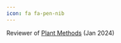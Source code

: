 ```yaml
---
icon: fa fa-pen-nib
---
```


Reviewer of <a href="https://plantmethods.biomedcentral.com/" target="_blank">Plant Methods</a> (Jan 2024)